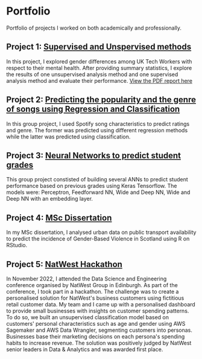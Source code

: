 # Portfolio

Portfolio of projects I worked on both academically and professionally. 


## Project 1: [Supervised and Unspervised methods](https://github.com/sabrinasforza/Portfolio/blob/main/University_project_1_supervised_and_unsupervised_learning.ipynb/)
In this project, I explored gender differences among UK Tech Workers with respect to their mental health. After providing summary statistics, I explore the results of one unsupervised analysis method and one supervised analysis method and evaluate their performance.
[View the PDF report here](https://github.com/sabrinasforza/Portfolio/files/10098864/University.project.1.-.report.pdf)


## Project 2: [Predicting the popularity and the genre of songs using Regression and Classification](https://github.com/sabrinasforza/Portfolio/blob/main/University_project_2_regression_and_classification.ipynb/) 
In this group project, I used Spotify song characteristics to predict ratings and genre. The former was predicted using different regression methods while the latter was predicted using classification. 

## Project 3: [Neural Networks to predict student grades](https://github.com/sabrinasforza/Portfolio/blob/main/University_project_3_Neural_Networks.ipynb)
This group project constisted of building several ANNs to predict student performance based on previous grades using Keras Tensorflow. The models were: Perceptron, Feedforward NN, Wide and Deep NN, Wide and Deep NN with an embedding layer. 

## Project 4: [MSc Dissertation](https://github.com/sabrinasforza/Portfolio/blob/main/MSc%20dissertation.docx.pdf)
In my MSc dissertation, I analysed urban data on public transport availability to predict the incidence of Gender-Based Violence in Scotland using R on RStudio. 

## Project 5: [NatWest Hackathon](https://github.com/sabrinasforza/Portfolio/files/10098860/Hackathon_winning_proposal.pdf)

In November 2022, I attended the Data Science and Engineering conference organised by NatWest Group in Edinburgh. As part of the conference, I took part in a hackathon. The challenge was to create a personalised solution for NatWest's business customers using fictitious retail customer data. 
My team and I came up with a personalised dashboard to provide small businesses with insights on customer spending patterns. To do so, we built an unsupervised classification model based on customers' personal characteristics such as age and gender using AWS Sagemaker and AWS Data Wrangler, segmenting customers into personas. Businesses base their marketing decisions on each persona's spending habits to increase revenue. The solution was positively judged by NatWest senior leaders in Data & Analytics and was awarded first place.


